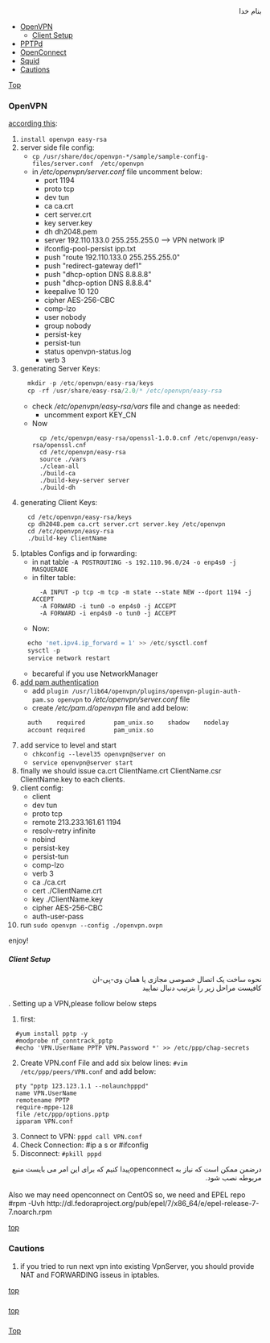 <div dir='rtl'>بنام خدا</div>

- [OpenVPN](#openvpn)
   - [Client Setup](#client-setup)
- [PPTPd](#pptpd)
- [OpenConnect](#openconnect)
- [Squid](squid)
- [Cautions](#cautions)

[Top](#top)
### OpenVPN
[according this](https://www.unixmen.com/install-openvpn-centos-7/):
1. `install openvpn easy-rsa`
2. server side file config:
   - `cp /usr/share/doc/openvpn-*/sample/sample-config-files/server.conf  /etc/openvpn`
   - in _/etc/openvpn/server.conf_ file uncomment below:
     - port 1194
     - proto tcp
     - dev tun
     - ca ca.crt
     - cert server.crt
     - key server.key
     - dh dh2048.pem
     - server 192.110.133.0 255.255.255.0 --> VPN network IP
     - ifconfig-pool-persist ipp.txt
     - push "route 192.110.133.0 255.255.255.0"
     - push "redirect-gateway def1"
     - push "dhcp-option DNS 8.8.8.8"
     - push "dhcp-option DNS 8.8.8.4"
     - keepalive 10 120
     - cipher AES-256-CBC
     - comp-lzo
     - user nobody
     - group nobody
     - persist-key
     - persist-tun
     - status openvpn-status.log
     - verb 3
3. generating Server Keys:
   ```go
     mkdir -p /etc/openvpn/easy-rsa/keys
     cp -rf /usr/share/easy-rsa/2.0/* /etc/openvpn/easy-rsa
   ```
   - check _/etc/openvpn/easy-rsa/vars_ file and change as needed:
     - uncomment export KEY_CN
   - Now
     ```vim
       cp /etc/openvpn/easy-rsa/openssl-1.0.0.cnf /etc/openvpn/easy-rsa/openssl.cnf
       cd /etc/openvpn/easy-rsa
       source ./vars
       ./clean-all
       ./build-ca
       ./build-key-server server
       ./build-dh
     ```
4. generating Client Keys:
   ```vim
     cd /etc/openvpn/easy-rsa/keys
     cp dh2048.pem ca.crt server.crt server.key /etc/openvpn
     cd /etc/openvpn/easy-rsa
     ./build-key ClientName
   ```
5. Iptables Configs and ip forwarding:
   - in nat table `-A POSTROUTING -s 192.110.96.0/24 -o enp4s0 -j MASQUERADE`
   - in filter table:
     ```vim
       -A INPUT -p tcp -m tcp -m state --state NEW --dport 1194 -j ACCEPT
       -A FORWARD -i tun0 -o enp4s0 -j ACCEPT
       -A FORWARD -i enp4s0 -o tun0 -j ACCEPT
     ```
   - Now:
   ```go
     echo 'net.ipv4.ip_forward = 1' >> /etc/sysctl.conf
     sysctl -p
     service network restart
   ```
     - becareful if you use NetworkManager
6. [add pam authentication](https://www.linuxsysadmintutorials.com/setup-pam-authentication-with-openvpns-auth-pam-module)
   - add `plugin /usr/lib64/openvpn/plugins/openvpn-plugin-auth-pam.so openvpn` to _/etc/openvpn/server.conf_ file
   - create _/etc/pam.d/openvpn_ file and add below:
   ```go
     auth    required        pam_unix.so    shadow    nodelay
     account required        pam_unix.so
   ```  
7. add service to level and start
   - `chkconfig --level35 openvpn@server on`
   - `service openvpn@server start`
8. finally we should issue ca.crt  ClientName.crt  ClientName.csr  ClientName.key to each clients.
9. client config:
   - client
   - dev tun
   - proto tcp
   - remote 213.233.161.61 1194
   - resolv-retry infinite
   - nobind
   - persist-key
   - persist-tun
   - comp-lzo
   - verb 3
   - ca ./ca.crt
   - cert ./ClientName.crt
   - key ./ClientName.key
   - cipher AES-256-CBC
   - auth-user-pass
10. run `sudo openvpn --config ./openvpn.ovpn`

enjoy!

##### Client Setup
<div dir="rtl">نحوه ساخت یک اتصال خصوصی مجازی یا همان وی-پی-ان</div>
<div dir="rtl">کافیست مراحل زیر را بترتیب دنبال نمایید</div>

. Setting up a VPN,please follow below steps
  1. first:
  ```vala
    #yum install pptp -y
    #modprobe nf_conntrack_pptp
    #echo 'VPN.UserName PPTP VPN.Password *' >> /etc/ppp/chap-secrets
  ```
  2. Create VPN.conf File and add six below lines: `#vim /etc/ppp/peers/VPN.conf` and add below:
  ```vala
    pty "pptp 123.123.1.1 --nolaunchpppd"
    name VPN.UserName
    remotename PPTP
    require-mppe-128
    file /etc/ppp/options.pptp
    ipparam VPN.conf
  ```
  3. Connect to VPN: `pppd call VPN.conf`
  4. Check Connection: #ip a s or #ifconfig
  5. Disconnect: `#pkill pppd`

<div dir="rtl">درضمن ممکن است که نیاز به openconnectپیدا کنیم که برای این امر می بایست منبع مربوطه نصب شود.</div><br/>
Also we may need openconnect on CentOS so, we need and EPEL repo<br/>
#rpm -Uvh http://dl.fedoraproject.org/pub/epel/7/x86_64/e/epel-release-7-7.noarch.rpm


[top](#top)
### Cautions
1. if you tried to run next vpn into existing VpnServer, you should provide NAT and FORWARDING isseus in iptables.

[top](#top)
### 

[top](#top)
### 

[Top](#top)
### 

